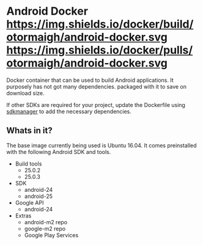 Android Docker https://img.shields.io/docker/build/otormaigh/android-docker.svg https://img.shields.io/docker/pulls/otormaigh/android-docker.svg
=============

Docker container that can be used to build Android applications. It purposely has not got many dependencies. packaged with it to save on download size.

If other SDKs are required for your project, update the Dockerfile using [sdkmanager](https://developer.android.com/studio/command-line/sdkmanager.html) to add the necessary dependencies.

Whats in it?
------------

The base image currently being used is Ubuntu 16.04. It comes preinstalled with the following Android SDK and tools.

* Build tools
  * 25.0.2
  * 25.0.3
* SDK
  * android-24
  * android-25
* Google API
  * android-24
* Extras
  * android-m2 repo
  * google-m2 repo
  * Google Play Services
